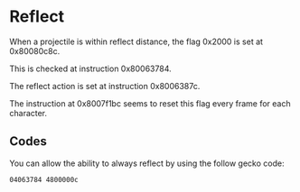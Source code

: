 # Reflect

When a projectile is within reflect distance, the flag 0x2000 is set at 0x80080c8c.

This is checked at instruction 0x80063784.

The reflect action is set at instruction 0x8006387c.

The instruction at 0x8007f1bc seems to reset this flag every frame for each character.

## Codes

You can allow the ability to always reflect by using the follow gecko code:

```gecko
04063784 4800000c
```
